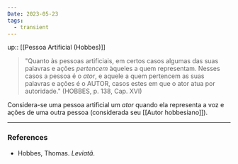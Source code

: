 ```yaml
---
Date: 2023-05-23
tags:
  - transient
---
```

up:: [[Pessoa Artificial (Hobbes)]]

> "Quanto às pessoas artificiais, em certos casos algumas das suas palavras e ações *pertencem* àqueles a quem representam.
> Nesses casos a pessoa é o *ator*, e aquele a quem pertencem as suas palavras e ações é o AUTOR, casos estes em que o ator atua por autoridade." (HOBBES, p. 138, Cap. XVI)

Considera-se uma pessoa artificial um *ator* quando ela representa a voz e ações de uma outra pessoa (considerada seu [[Autor hobbesiano]]).

---
### References
- Hobbes, Thomas. _Leviatã_.